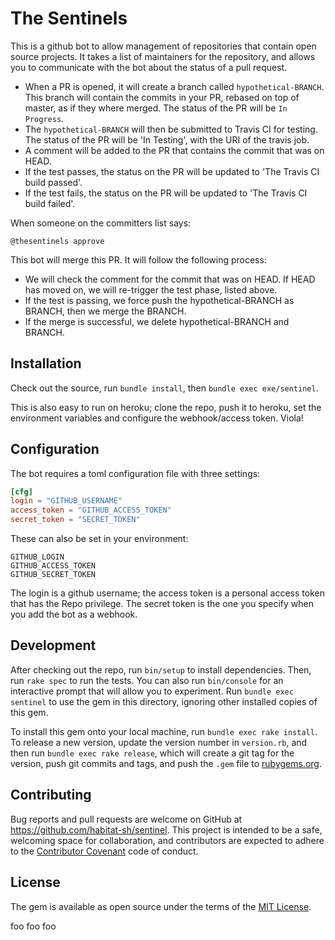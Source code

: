 # The Sentinels

This is a github bot to allow management of repositories that contain open
source projects. It takes a list of maintainers for the repository, and
allows you to communicate with the bot about the status of a pull request.

* When a PR is opened, it will create a branch called `hypothetical-BRANCH`.
  This branch will contain the commits in your PR, rebased on top of master, as
  if they where merged. The status of the PR will be `In Progress`.
* The `hypothetical-BRANCH` will then be submitted to Travis CI for testing. The status of the PR will be 'In Testing',
  with the URI of the travis job.
* A comment will be added to the PR that contains the commit that was on HEAD.
* If the test passes, the status on the PR will be updated to 'The Travis CI build passed'.
* If the test fails, the status on the PR will be updated to 'The Travis CI build failed'.

When someone on the committers list says:

```
@thesentinels approve
```

This bot will merge this PR. It will follow the following process:

* We will check the comment for the commit that was on HEAD. If HEAD has moved
  on, we will re-trigger the test phase, listed above.
* If the test is passing, we force push the hypothetical-BRANCH as BRANCH, then
  we merge the BRANCH.
* If the merge is successful, we delete hypothetical-BRANCH and BRANCH.


## Installation

Check out the source, run `bundle install`, then `bundle exec exe/sentinel`.

This is also easy to run on heroku; clone the repo, push it to heroku, set the
environment variables and configure the webhook/access token. Viola!

## Configuration

The bot requires a toml configuration file with three settings:

```toml
[cfg]
login = "GITHUB_USERNAME"
access_token = "GITHUB_ACCESS_TOKEN"
secret_token = "SECRET_TOKEN"
```

These can also be set in your environment:

```
GITHUB_LOGIN
GITHUB_ACCESS_TOKEN
GITHUB_SECRET_TOKEN
```

The login is a github username; the access token is a personal access token
that has the Repo privilege. The secret token is the one you specify when you
add the bot as a webhook.

## Development

After checking out the repo, run `bin/setup` to install dependencies. Then, run
`rake spec` to run the tests. You can also run `bin/console` for an interactive
prompt that will allow you to experiment. Run `bundle exec sentinel` to use the gem
in this directory, ignoring other installed copies of this gem.

To install this gem onto your local machine, run `bundle exec rake install`. To
release a new version, update the version number in `version.rb`, and then run
`bundle exec rake release`, which will create a git tag for the version, push
git commits and tags, and push the `.gem` file to
[rubygems.org](https://rubygems.org).

## Contributing

Bug reports and pull requests are welcome on GitHub at
https://github.com/habitat-sh/sentinel. This project is intended to be a safe,
welcoming space for collaboration, and contributors are expected to adhere to
the [Contributor Covenant](contributor-covenant.org) code of conduct.


## License

The gem is available as open source under the terms of the [MIT
License](http://opensource.org/licenses/MIT).

foo
foo
foo
